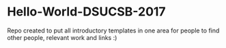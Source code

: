 # Hello-World-DSUCSB-2017
Repo created to put all introductory templates in one area for people to find other people, relevant work and links :)
